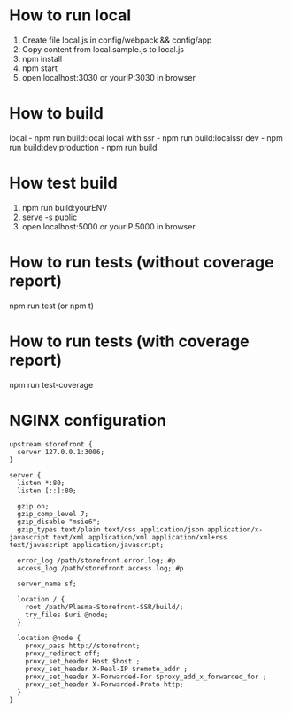 # How to run local
1. Create file local.js in config/webpack && config/app
2. Copy content from local.sample.js to local.js
3. npm install
4. npm start
5. open localhost:3030 or yourIP:3030 in browser

# How to build
local - npm run build:local
local with ssr - npm run build:localssr
dev - npm run build:dev
production - npm run build

# How test build
1. npm run build:yourENV
2. serve -s public
3. open localhost:5000 or yourIP:5000 in browser

# How to run tests (without coverage report)
npm run test (or npm t)

# How to run tests (with coverage report)
npm run test-coverage


# NGINX configuration

    upstream storefront {
      server 127.0.0.1:3006;
    }

    server {
      listen *:80;
      listen [::]:80;

      gzip on;
      gzip_comp_level 7;
      gzip_disable "msie6";
      gzip_types text/plain text/css application/json application/x-javascript text/xml application/xml application/xml+rss text/javascript application/javascript;

      error_log /path/storefront.error.log; #p
      access_log /path/storefront.access.log; #p

      server_name sf;

      location / {
        root /path/Plasma-Storefront-SSR/build/;
        try_files $uri @node;
      }

      location @node {
        proxy_pass http://storefront;
        proxy_redirect off;
        proxy_set_header Host $host ;
        proxy_set_header X-Real-IP $remote_addr ;
        proxy_set_header X-Forwarded-For $proxy_add_x_forwarded_for ;
        proxy_set_header X-Forwarded-Proto http;
      }
    }
